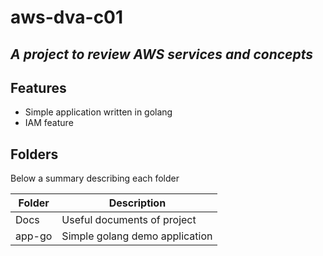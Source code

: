 # aws-dva-c01
## _A project to review AWS services and concepts_

## Features

- Simple application written in golang
- IAM feature


## Folders
Below a summary describing each folder

| Folder | Description |
| ------ | ------ |
| Docs | Useful documents of project |
| app-go | Simple golang demo application |
